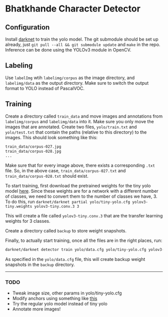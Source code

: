 # Bhatkhande Character Detector

## Configuration

Install [darknet](https://github.com/AlexeyAB/darknet) to train the yolo model. The git submodule should be set up already, just `git pull --all && git submodule update` and `make` in the repo. Inference can be done using the YOLOv3 module in OpenCV.

## Labeling

Use `labelImg` wtih `labelimg/corpus` as the image directory, and `labelimg/data` as the output directory. Make sure to switch the output format to YOLO instead of PascalVOC.

## Training

Create a directory called `train_data` and move images and annotations from `labelimg/corpus` and `labelimg/data` into it. Make sure you only move the images that are annotated. Create two files, `yolo/train.txt` and `yolo/test.txt` that contain the paths (relative to this directory) to the images. This should look something like this:
```txt
train_data/corpus-027.jpg
train_data/corpus-028.jpg
...
```
Make sure that for every image above, there exists a corresponding `.txt` file. So, in the above case, `train_data/corpus-027.txt` and `train_data/corpus-028.txt` should exist. 

To start training, first download the pretrained weights for the tiny yolo model [here](https://pjreddie.com/media/files/yolov3-tiny.weights). Since these weights are for a network with a different number of classes, we need to convert them to the number of classes we have, 3. To do this, run `darknet/darknet partial yolo/tiny-yolo.cfg yolov3-tiny.weights yolov3-tiny.conv.3 3`

This will create a file called `yolov3-tiny.conv.3` that are the transfer learning weights for 3 classes. 

Create a directory called `backup` to store weight snapshots.

Finally, to actually start training, once all the files are in the right places, run:

```bash
darknet/darknet detector train yolo/data.cfg yolo/tiny-yolo.cfg yolov3-tiny.conv.3
```

As specified in the `yolo/data.cfg` file, this will create backup weight snapshots in the `backup` directory.

---

### TODO

- Tweak image size, other params in yolo/tiny-yolo.cfg
- Modify anchors using something like [this](https://github.com/pjreddie/darknet/issues/901#issuecomment-399709940)
- Try the regular yolo model instead of tiny yolo
- Annotate more images!
